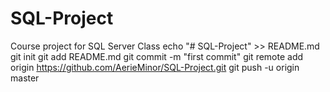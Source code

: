 # SQL-Project
Course project for SQL Server Class
echo "# SQL-Project" >> README.md
git init
git add README.md
git commit -m "first commit"
git remote add origin https://github.com/AerieMinor/SQL-Project.git
git push -u origin master
